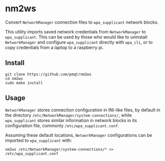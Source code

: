 # nm2ws

Convert `NetworkManager` connection files to `wpa_supplicant` network blocks.

This utility imports saved network credentials from `NetworkManager` to 
`wpa_supplicant`. This can be used by those who would like to uninstall 
`NetworkManager` and configure `wpa_supplicant` directly with `wpa_cli`, or to 
copy credentials from a laptop to a raspberry pi.

## Install

```
git clone https://github.com/pmqt/nm2ws
cd nm2ws
sudo make install
```

## Usage

`NetworkManager` stores connection configuration in INI-like files, by default 
in the directory `/etc/NetworkManager/system-connections/`, while 
`wpa_supplicant` stores similar information in network blocks in its 
configuration file, commonly `/etc/wpa_supplicant.conf`.

Assuming these default locations, `NetworkManager` configurations can be 
imported to `wpa_supplicant` with:

```
nm2ws /etc/NetworkManager/system-connections/* >> /etc/wpa_supplicant.conf
```
